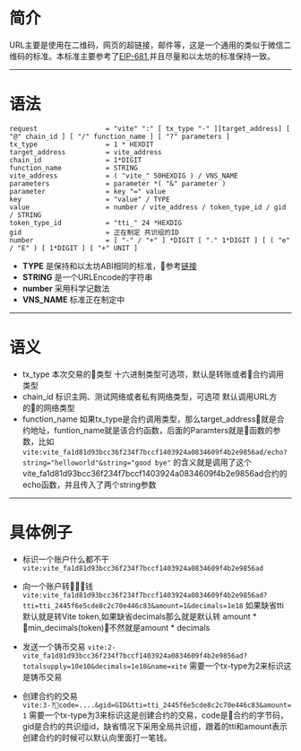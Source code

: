 # 简介
URL主要是使用在二维码，网页的超链接，邮件等，这是一个通用的类似于微信二维码的标准。本标准主要参考了[EIP-681](https://eips.ethereum.org/EIPS/eip-681),并且尽量和以太坊的标准保持一致。
***
# 语法
```
request                 = "vite" ":" [ tx_type "-" ][target_address] [ "@" chain_id ] [ "/" function_name ] [ "?" parameters ]
tx_type                 = 1 * HEXDIT
target_address          = vite_address
chain_id                = 1*DIGIT
function_name           = STRING
vite_address            = ( "vite_" 50HEXDIG ) / VNS_NAME
parameters              = parameter *( "&" parameter )
parameter               = key "=" value
key                     = "value" / TYPE
value                   = number / vite_address / token_type_id / gid / STRING  
token_type_id           = "tti_" 24 *HEXDIG
gid                     = 正在制定 共识组的ID
number                  = [ "-" / "+" ] *DIGIT [ "." 1*DIGIT ] [ ( "e" / "E" ) [ 1*DIGIT ] [ "+" UNIT ]
```


* **TYPE** 是保持和以太坊ABI相同的标准，参考[链接](https://solidity.readthedocs.io/en/develop/abi-spec.html)
* **STRING** 是一个URLEncode的字符串
* **number** 采用科学记数法
* **VNS_NAME** 标准正在制定中
***
# 语义

* tx_type  本次交易的类型 十六进制类型可选项，默认是转账或者合约调用类型
* chain_id 标识主网、测试网络或者私有网络类型，可选项 默认调用URL方的的网络类型
* function_name 如果tx_type是合约调用类型，那么target_address就是合约地址，funtion_name就是该合约函数，后面的Paramters就是函数的参数，比如
`vite:vite_fa1d81d93bcc36f234f7bccf1403924a0834609f4b2e9856ad/echo?string="helloworld"&string="good bye"` 的含义就是调用了这个vite_fa1d81d93bcc36f234f7bccf1403924a0834609f4b2e9856ad合约的echo函数，并且传入了两个string参数
***
# 具体例子
* 标识一个账户什么都不干
`vite:vite_fa1d81d93bcc36f234f7bccf1403924a0834609f4b2e9856ad`

* 向一个账户转钱
`vite:vite_fa1d81d93bcc36f234f7bccf1403924a0834609f4b2e9856ad?tti=tti_2445f6e5cde8c2c70e446c83&amount=1&decimals=1e18`
如果缺省tti默认就是转Vite token,如果缺省decimals那么就是默认转 amount * min_decimals(token)，不然就是amount * decimals

* 发送一个铸币交易
`vite:2-vite_fa1d81d93bcc36f234f7bccf1403924a0834609f4b2e9856ad?totalsupply=10e10&decimals=1e18&name=xite`
需要一个tx-type为2来标识这是铸币交易

* 创建合约的交易
`vite:3-?code=....&gid=GID&tti=tti_2445f6e5cde8c2c70e446c83&amount=1`
需要一个tx-type为3来标识这是创建合约的交易，code是合约的字节码，gid是合约的共识组id，缺省情况下采用全局共识组，跟着的tti和amount表示创建合约的时候可以默认向里面打一笔钱。


